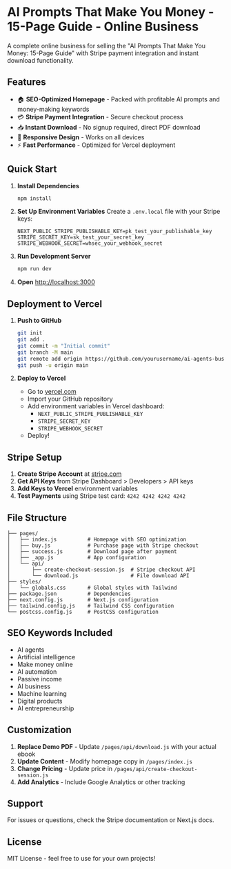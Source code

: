 # AI Prompts That Make You Money - 15-Page Guide - Online Business

A complete online business for selling the "AI Prompts That Make You Money: 15-Page Guide" with Stripe payment integration and instant download functionality.

## Features

- 🏠 **SEO-Optimized Homepage** - Packed with profitable AI prompts and money-making keywords
- 💳 **Stripe Payment Integration** - Secure checkout process
- 📥 **Instant Download** - No signup required, direct PDF download
- 📱 **Responsive Design** - Works on all devices
- ⚡ **Fast Performance** - Optimized for Vercel deployment

## Quick Start

1. **Install Dependencies**
   ```bash
   npm install
   ```

2. **Set Up Environment Variables**
   Create a `.env.local` file with your Stripe keys:
   ```
   NEXT_PUBLIC_STRIPE_PUBLISHABLE_KEY=pk_test_your_publishable_key
   STRIPE_SECRET_KEY=sk_test_your_secret_key
   STRIPE_WEBHOOK_SECRET=whsec_your_webhook_secret
   ```

3. **Run Development Server**
   ```bash
   npm run dev
   ```

4. **Open** [http://localhost:3000](http://localhost:3000)

## Deployment to Vercel

1. **Push to GitHub**
   ```bash
   git init
   git add .
   git commit -m "Initial commit"
   git branch -M main
   git remote add origin https://github.com/yourusername/ai-agents-business.git
   git push -u origin main
   ```

2. **Deploy to Vercel**
   - Go to [vercel.com](https://vercel.com)
   - Import your GitHub repository
   - Add environment variables in Vercel dashboard:
     - `NEXT_PUBLIC_STRIPE_PUBLISHABLE_KEY`
     - `STRIPE_SECRET_KEY`
     - `STRIPE_WEBHOOK_SECRET`
   - Deploy!

## Stripe Setup

1. **Create Stripe Account** at [stripe.com](https://stripe.com)
2. **Get API Keys** from Stripe Dashboard > Developers > API keys
3. **Add Keys to Vercel** environment variables
4. **Test Payments** using Stripe test card: `4242 4242 4242 4242`

## File Structure

```
├── pages/
│   ├── index.js          # Homepage with SEO optimization
│   ├── buy.js            # Purchase page with Stripe checkout
│   ├── success.js        # Download page after payment
│   ├── _app.js           # App configuration
│   └── api/
│       ├── create-checkout-session.js  # Stripe checkout API
│       └── download.js                 # File download API
├── styles/
│   └── globals.css       # Global styles with Tailwind
├── package.json          # Dependencies
├── next.config.js        # Next.js configuration
├── tailwind.config.js    # Tailwind CSS configuration
└── postcss.config.js     # PostCSS configuration
```

## SEO Keywords Included

- AI agents
- Artificial intelligence
- Make money online
- AI automation
- Passive income
- AI business
- Machine learning
- Digital products
- AI entrepreneurship

## Customization

1. **Replace Demo PDF** - Update `/pages/api/download.js` with your actual ebook
2. **Update Content** - Modify homepage copy in `/pages/index.js`
3. **Change Pricing** - Update price in `/pages/api/create-checkout-session.js`
4. **Add Analytics** - Include Google Analytics or other tracking

## Support

For issues or questions, check the Stripe documentation or Next.js docs.

## License

MIT License - feel free to use for your own projects!